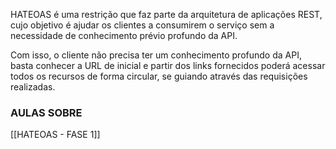 HATEOAS é uma restrição que faz parte da arquitetura de aplicações REST, cujo objetivo é ajudar os clientes a consumirem o serviço sem a necessidade de conhecimento prévio profundo da API.

Com isso, o cliente não precisa ter um conhecimento profundo da API, basta conhecer a URL de inicial e partir dos links fornecidos poderá acessar todos os recursos de forma circular, se guiando através das requisições realizadas.

### AULAS SOBRE

[[HATEOAS - FASE 1]]
